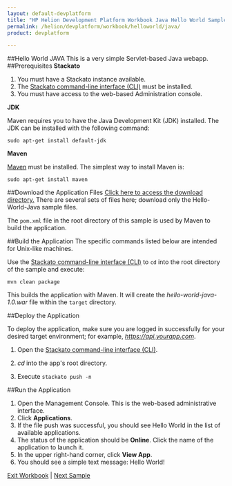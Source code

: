 ```yaml
---
layout: default-devplatform
title: "HP Helion Development Platform Workbook Java Hello World Sample"
permalink: /helion/devplatform/workbook/helloworld/java/
product: devplatform

---
```

##Hello World JAVA
This is a very simple Servlet-based Java webapp.
##Prerequisites
**Stackato**

1. You must have a Stackato instance available. 
2. The  [Stackato command-line interface (CLI)](http://docs.stackato.com/user/client/index.html#client) must be installed. 
3. You must have access to the web-based Administration console.

**JDK**

Maven requires you to have the Java Development Kit (JDK) installed. The JDK can be installed with the following command:

	sudo apt-get install default-jdk

**Maven**

[Maven](http://maven.apache.org/ "Maven") must be installed. 
The simplest way to install Maven is:

	sudo apt-get install maven 

##Download the Application Files
[Click here to access the download directory.](https://gitlab.gozer.hpcloud.net/developer-experience/sampleapps) There are several sets of files here; download only the Hello-World-Java sample files. 

The `pom.xml` file in the root directory of this sample is used by Maven to build the application. 
 
##Build the Application
The specific commands listed below are intended for Unix-like machines.

Use the [Stackato command-line interface (CLI)](http://docs.stackato.com/user/client/index.html#client) to `cd` into the root directory of the sample and execute:

	mvn clean package

This builds the application with Maven. It will create the *hello-world-java-1.0.war* file within the `target` directory. 

##Deploy the Application

To deploy the application, make sure you are logged in successfully for your desired target environment; for example, *https://api.yourapp.com*.

1. Open the  [Stackato command-line interface (CLI)](http://docs.stackato.com/user/client/index.html#client).

2. *cd* into the app's root directory.
3. Execute `stackato push -n` 

##Run the Application

1. Open the Management Console. This is the web-based administrative interface.
2. Click **Applications**.
3. If the file push was successful, you should see Hello World in the list of available applications. 
4. The status of the application should be **Online**. Click the name of the application to launch it. 
5. In the upper right-hand corner, click **View App**.
6. You should see a simple text message: Hello World!
	

[Exit Workbook](/helion/devplatform/) | [Next Sample](/helion/devplatform/workbook/database/java/)